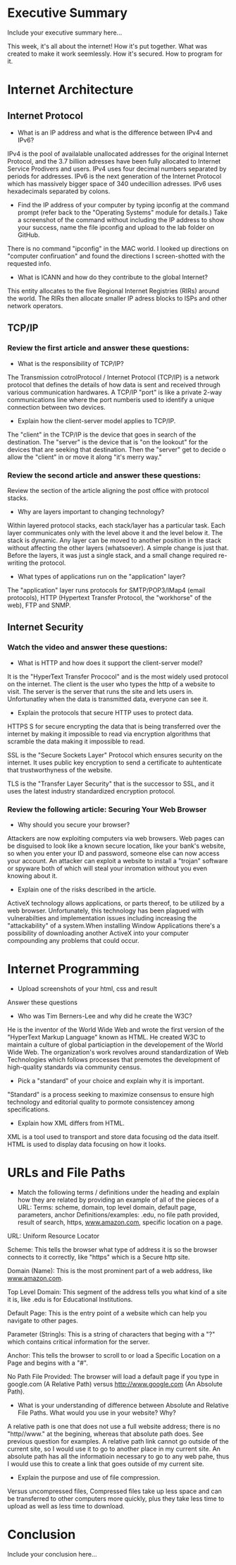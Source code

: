 # Executive Summary
Include your executive summary here...

This week, it's all about the internet! How it's put together. What was created to make it work seemlessly. How it's secured. How to program for it. 

# Internet Architecture
## Internet Protocol
* What is an IP address and what is the difference between IPv4 and IPv6?

IPv4 is the pool of availalable unallocated addresses for the original Internet Protocol, and the 3.7 billion adresses have been fully allocated to Internet Service Prodivers and users. IPv4 uses four decimal numbers separated by periods for addresses. IPv6 is the next generation of the Internet Protocol which has massively bigger space of 340 undecillion adresses. IPv6 uses hexadecimals separated by colons.

* Find the IP address of your computer by typing ipconfig at the command prompt (refer back to the "Operating Systems" module for details.) Take a screenshot of the command without including the IP address to show your success, name the file ipconfig and upload to the lab folder on GitHub.

There is no command "ipconfig" in the MAC world. I looked up directions on "computer confiruation" and found the directions I screen-shotted with the requested info.

* What is ICANN and how do they contribute to the global Internet?

This entity allocates to the five Regional Internet Registries (RIRs) around the world. The RIRs then allocate smaller IP adress blocks to ISPs and other network operators.

## TCP/IP
### Review the first article and answer these questions:

* What is the responsibility of TCP/IP?

The Transmission cotrolProtocol / Internet Protocol (TCP/IP) is a network protocol that defines the details of how data is sent and received through various communication hardwares. A TCP/IP "port" is like a private 2-way communications line where the port numberis used to identify a unique connection between two devices.

* Explain how the client-server model applies to TCP/IP.

The "client" in the TCP/IP is the device that goes in search of the destination. The "server" is the device that is "on the lookout" for the devices that are seeking that destination. Then the "server" get to decide o allow the "client" in or move it along "it's merry way."

### Review the second article and answer these questions:

Review the section of the article aligning the post office with protocol stacks.

* Why are layers important to changing technology?

Within layered protocol stacks, each stack/layer has a particular task. Each layer communicates only with the level above it and the level below it. The stack is dynamic. Any layer can be moved to another position in the stack without affecting the other layers (whatsoever). A simple change is just that. Before the layers, it was just a single stack, and a small change required re-writing the protocol. 

* What types of applications run on the "application" layer?

The "application" layer runs protocols for SMTP/POP3/IMap4 (email protocols), HTTP (Hypertext Transfer Protocol, the "workhorse" of the web), FTP and SNMP.

## Internet Security
### Watch the video and answer these questions:

* What is HTTP and how does it support the client-server model?

It is the "HyperText Transfer Prococol" and is the most widely used protocol on the internet. The client is the user who types the http of a website to visit. The server is the server that runs the site and lets users in. Unfortunatley when the data is transmitted data, everyone can see it.

* Explain the protocols that secure HTTP uses to protect data.

HTTPS S for secure encrypting the data that is being transferred over the internet by making it impossible to read via encryption algorithms that scramble the data making it impossible to read.

SSL is the "Secure Sockets Layer" Protocol which ensures security on the internet. It uses public key encryption to send a certificate to auhtenticate that trustworthyness of the website.

TLS is the "Transfer Layer Security" that is the successor to SSL, and it uses the latest industry standardized encryption protocol.

### Review the following article: Securing Your Web Browser
* Why should you secure your browser?

Attackers are now exploiting computers via web browsers. Web pages can be disguised to look like a known secure location, like your bank's website, so  when you enter your ID and password, someone else can now access your account. An attacker can exploit a website to install a "trojan" software or spyware both of which will steal your inromation without you even knowing about it.

* Explain one of the risks described in the article.

ActiveX technology allows applications, or parts thereof, to be utilized by a web browser. Unfortunately, this technology has been plagued with vulnerabilties and implementation issues including increasing the "attackability" of a system.When installing Window Applications there's a possibility of downloading another ActiveX into your computer compounding any problems that could occur.

# Internet Programming
* Upload screenshots of your html, css and result

Answer these questions

* Who was Tim Berners-Lee and why did he create the W3C?

He is the inventor of the World Wide Web and wrote the first version of the "HyperText Markup Language" known as HTML. He created W3C to maintain a culture of global particiaption in the developement of the World Wide Web. The organization's work revolves around standardization of Web Technologies which follows processes that premotes the development of high-quality standards via community census.

* Pick a "standard" of your choice and explain why it is important.

"Standard" is a process seeking to maximize consensus to ensure high technology and editorial quality to pormote consistencey among specifications.

* Explain how XML differs from HTML.

XML is a tool used to transport and store data focusing od the data itself. HTML is used to display data focusing on how it looks.

# URLs and File Paths
* Match the following terms / definitions under the heading and explain how they are related by providing an example of all of the pieces of a URL: Terms: scheme, domain, top level domain, default page, parameters, anchor Definitions/examples: .edu, no file path provided, result of search, https, www.amazon.com, specific location on a page.

URL: Uniform Resource Locator

Scheme: This tells the browser what type of address it is so the browser connects to it correctly, like "https" which is a Secure http site.

Domain (Name): This is the most prominent part of a web address, like www.amazon.com.

Top Level Domain: This segment of the address tells you what kind of a site it is, like .edu is for Educational Institutions.

Default Page: This is the entry point of a website which can help you navigate to other pages.

Parameter (String)s: This is a string of characters that beging with a "?" which contains critical information for the server. 

Anchor: This tells the browser to scroll to or load a Specific Location on a Page and begins with a "#".

No Path File Provided: The browser will load a default page if you type in google.com (A Relative Path) versus http://www.google.com (An Absolute Path).

* What is your understanding of difference between Absolute and Relative File Paths. What would you use in your website? Why?

A relative path is one that does not use a full website address; there is no "http//www." at the begining, whereas that absolute path does. See previous question for examples. A relative path link cannot go outside of the current site, so I would use it to go to another place in my current site. An absolute path has all the informatioin necessary to go to any web pahe, thus I would use this to create a link that goes outside of my current site.

* Explain the purpose and use of file compression.

Versus uncompressed files, Compressed files take up less space and can be transferred to other computers more quickly, plus they take less time to upload as well as less time to download.

# Conclusion
Include your conclusion here...
